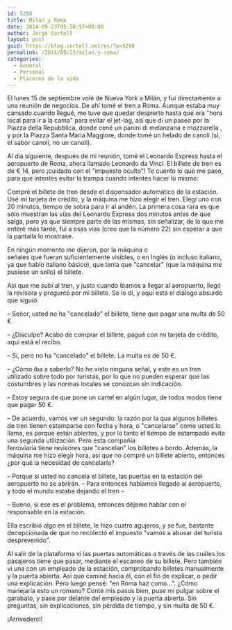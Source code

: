 ```yaml
---
id: 5298
title: Milán y Roma
date: 2014-09-23T05:58:57+00:00
author: Jorge Cortell
layout: post
guid: https://blog.cortell.net/es/?p=5298
permalink: /2014/09/23/milan-y-roma/
categories:
  - General
  - Personal
  - Placeres de la vida
---
```

El lunes 15 de septiembre volé de Nueva York a Milán, y fui directamente a una reunión de negocios. De ahí tomé el tren a Roma. Aunque estaba muy cansado cuando llegué, me tuve que quedar despierto hasta que era "hora local para ir a la cama" para evitar el jet-lag, así que di un paseo por la Piazza della Repubblica, donde cené un panini di melanzana e mozzarella , y por la Piazza Santa Maria Maggiore, donde tomé un helado de canoli (sí, el sabor canoli, no un canoli).

Al día siguiente, después de mi reunión, tomé el Leonardo Express hasta el aeropuerto de Roma, ahora llamado Leonardo da Vinci. El billete de tren es de € 14, pero ¡cuidado con el "impuesto oculto"! Te cuento lo que me pasó, para que intentes evitar la trampa cuando intentes hacer lo mismo:
  
Compré el billete de tren desde el dispensador automático de la estación. Usé mi tarjeta de crédito, y la máquina me hizo elegir el tren. Elegí uno con 20 minutos, tiempo de sobra para ir al andén. La primera cosa rara es que sólo muestran las vías del Leonardo Express dos minutos antes de que salga, pero ya que siempre parte de las mismas, sin señalizar, de lo que me enteré más tarde, fui a esas vías (creo que la número 22) sin esperar a que la pantalla lo mostrase.
  
En ningún momento me dijeron, por la máquina o señales que fueran suficientemente visibles, o en Inglés (o incluso italiano, ya que hablo italiano básico), que tenía que "cancelar" (que la máquina me pusiese un sello) el billete.
  
Así que me subí al tren, y justo cuando íbamos a llegar al aeropuerto, llegó la revisora y preguntó por mi billete. Se lo di, y aquí está el diálogo absurdo que siguió:

– Señor, usted no ha "cancelado" el billete, tiene que pagar una multa de 50 €.
  
– ¿Disculpe? Acabo de comprar el billete, pagué con mi tarjeta de crédito, aquí está el recibo.
  
– Sí, pero no ha "cancelado" el billete. La multa es de 50 €.
  
– ¿Cómo iba a saberlo? No he visto ninguna señal, y este es un tren utilizado sobre todo por turistas, por lo que no pueden esperar que las costumbres y las normas locales se conozcan sin indicación.
  
– Estoy segura de que pone un cartel en algún lugar, de todos modos tiene que pagar 50 €.
  
– De acuerdo, vamos ver un segundo: la razón por la qua algunos billetes de tren tienen estamparse con fecha y hora, o "cancelarse" como usted lo llama, es porque están abiertos, y por lo tanto el tiempo de estampado evita una segunda utilización. Pero esta compañía ferroviaria tiene revisores que "cancelan" los billetes a bordo. Además, la máquina me hizo elegir hora, así que no compré un billete abierto, entonces ¿por qué la necesidad de cancelarlo?
  
– Porque si usted no cancela el billete, las puertas en la estación del aeropuerto no se abrirán. – Para entonces habíamos llegado al aeropuerto, y todo el mundo estaba dejando el tren –
  
– Bueno, si ese es el problema, entonces déjeme hablar con el responsable en la estación.

Ella escribió algo en el billete, le hizo cuatro agujeros, y se fue, bastante decepcionada de que no recolectó el impuesto "vamos a abusar del turista desprevenido".

Al salir de la plataforma vi las puertas automáticas a través de las cuáles los pasajeros tiene que pasar, mediante el escaneo de su billete. Pero también vi una con un empleado de la estación, comprobando billetes manualmente y la puerta abierta. Así que caminé hacia él, con el fin de explicar, o pedir una explicación. Pero luego pensé: "en Roma haz como...". ¿Cómo manejaría esto un romano? Conté mis pasos bien, puse mi pulgar sobre el garabato, y pasé por delante del empleado y la puerta abierta. Sin preguntas, sin explicaciones, sin pérdida de tiempo, y sin multa de 50 €.
  
¡Arrivederci!